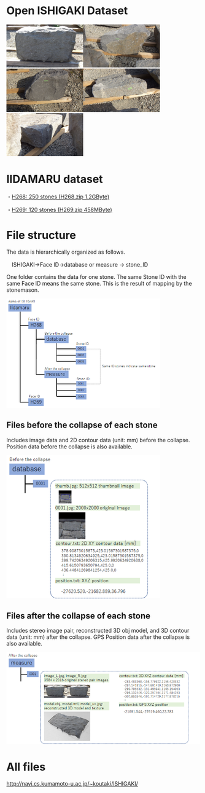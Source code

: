 <H1>Open ISHIGAKI Dataset</H1>


<img src="./IIDAMARU/H268/measure/0001/image_L.jpg" width=200><img src="./IIDAMARU/H268/measure/0002/image_L.jpg" width=200><img src="./IIDAMARU/H268/measure/0003/image_L.jpg" width=200><img src="./IIDAMARU/H268/measure/0004/image_L.jpg" width=200><img src="./IIDAMARU/H268/measure/0005/image_L.jpg" width=200>




# IIDAMARU dataset


・<a href="http://navi.cs.kumamoto-u.ac.jp/~koutaki/ISHIGAKI/H268.zip">H268: 250 stones (H268.zip 1.2GByte)</a> 

・<a href="http://navi.cs.kumamoto-u.ac.jp/~koutaki/ISHIGAKI/H269.zip">H269: 120 stones (H269.zip 458MByte)</a> 

# File structure
The data is hierarchically organized as follows.

　ISHIGAKI->Face ID->database or measure -> stone_ID 

One folder contains the data for one stone.
The same Stone ID with the same Face ID means the same stone.
This is the result of mapping by the stonemason.


<img src="./structure.png" width=400>

## Files before the collapse of each stone
Includes image data and 2D contour data (unit: mm) before the collapse. Position data before the collapse is also available.

<img src="./before.png" width=400>

## Files after the collapse of each stone
Includes stereo image pair, reconstructed 3D obj model, and 3D contour data (unit: mm) after the collapse. GPS Position data after the collapse is also available.

<img src="./after.png" width=700>


# All files
http://navi.cs.kumamoto-u.ac.jp/~koutaki/ISHIGAKI/

